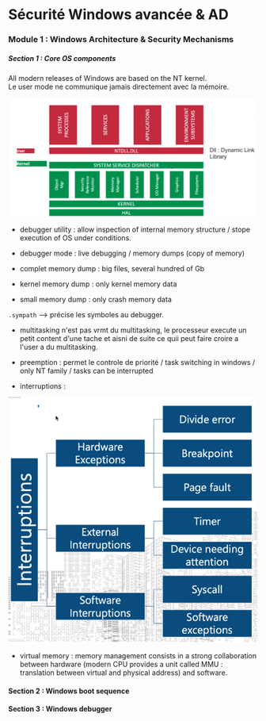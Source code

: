 # Sécurité Windows avancée & AD

### Module 1 : Windows Architecture & Security Mechanisms

##### Section 1 : Core OS components

All modern releases of Windows are based on the NT kernel.  
Le user mode ne communique jamais directement avec la mémoire.  

<img src=https://github.com/sirbrowser/astroworld/blob/master/images/couches.PNG >  

- debugger utility : allow inspection of internal memory structure / stope execution of OS under conditions.
- debugger mode : live debugging / memory dumps (copy of memory)

- complet memory dump : big files, several hundred of Gb
- kernel memory dump : only kernel memory data
- small memory dump : only crash memory data

`.sympath` --> précise les symboles au debugger.  

- multitasking n'est pas vrmt du multitasking, le processeur execute un petit content d'une tache et aisni de suite ce quii peut faire croire a l'user a du multitasking.  

- preemption : permet le controle de priorité / task switching in windows / only NT family / tasks can be interrupted  

- interruptions :
<img src=https://github.com/sirbrowser/astroworld/blob/master/images/interruption.PNG >  

- virtual memory :
memory management consists in a strong collaboration between hardware (modern CPU provides a unit called MMU : translation between virtual and physical address) and software. 

#### Section 2 : Windows boot sequence

#### Section 3 : Windows debugger

